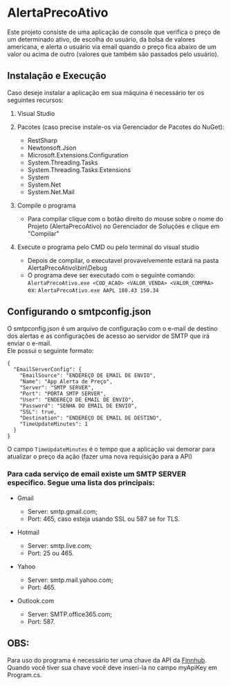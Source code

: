 # AlertaPrecoAtivo
Este projeto consiste de uma aplicação de console que verifica o preço de um determinado ativo, de escolha do usuário, da bolsa de valores americana, e alerta o usuário via email quando o preço fica abaixo de um valor ou acima de outro (valores que também são passados pelo usuário).

## Instalação e Execução
Caso deseje instalar a aplicação em sua máquina é necessário ter os seguintes recursos: <br/>
1. Visual Studio

2. Pacotes (caso precise instale-os via Gerenciador de Pacotes do NuGet):
   - RestSharp
   - Newtonsoft.Json
   - Microsoft.Extensions.Configuration
   - System.Threading.Tasks
   - System.Threading.Tasks.Extensions
   - System
   - System.Net
   - System.Net.Mail
   
3. Compile o programa
   - Para compilar clique com o botão direito do mouse sobre o nome do Projeto (AlertaPrecoAtivo) no Gerenciador de Soluções e clique em "Compilar"
   
4. Execute o programa pelo CMD ou pelo terminal do visual studio
   - Depois de compilar, o executavel provavelvemente estará na pasta AlertaPrecoAtivo\bin\Debug
   - O programa deve ser executado com o seguinte comando: <br/> 
   `AlertaPrecoAtivo.exe <COD_ACAO> <VALOR_VENDA> <VALOR_COMPRA>` <br/>
   ex: `AlertaPrecoAtivo.exe AAPL 180.43 150.34`

## Configurando o smtpconfig.json
O smtpconfig.json é um arquivo de configuração com o e-mail de destino dos alertas e as configurações de acesso ao servidor de SMTP que irá enviar o e-mail.<br/>
Ele possui o seguinte formato:
```
{
  "EmailServerConfig": {
    "EmailSource": "ENDEREÇO DE EMAIL DE ENVIO",
    "Name": "App Alerta de Preço",
    "Server": "SMTP SERVER",
    "Port": "PORTA SMTP SERVER",
    "User": "ENDEREÇO DE EMAIL DE ENVIO",
    "Password": "SENHA DO EMAIL DE ENVIO",
    "SSL": true,
    "Destination": "ENDEREÇO DE EMAIL DE DESTINO",
    "TimeUpdateMinutes": 1
  }
}
```
O campo `TimeUpdateMinutes` é o tempo que a aplicação vai demorar para atualizar o preço da ação (fazer uma nova requisição para a API) <br/>

### Para cada serviço de email existe um SMTP SERVER específico. Segue uma lista dos principais:<br/>
- Gmail
  - Server: smtp.gmail.com;
  - Port: 465, caso esteja usando SSL ou 587 se for TLS.
  
- Hotmail
  - Server: smtp.live.com;
  - Port: 25 ou 465.
  
- Yahoo
  - Server: smtp.mail.yahoo.com;
  - Port: 465.

- Outlook.com
  - Server: SMTP.office365.com;
  - Port: 587.

## OBS:
Para uso do programa é necessário ter uma chave da API da [Finnhub](https://finnhub.io/dashboard). <br/> Quando você tiver sua chave você deve inseri-la no campo myApiKey em Program.cs.
